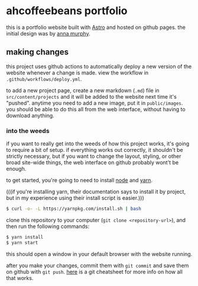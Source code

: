 # ahcoffeebeans portfolio

this is a portfolio website built with [Astro](https://astro.build) and hosted on github pages. the initial design was by [anna murphy](https://github.com/anna-murphy).

## making changes

this project uses github actions to automatically deploy a new version of the website whenever a change is made. view the workflow in `.github/workflows/deploy.yml`.

to add a new project page, create a new markdown (`.md`) file in `src/content/projects` and it will be added to the website next time it's "pushed". anytime you need to add a new image, put it in `public/images`. you should be able to do this all from the web interface, without having to download anything.

### into the weeds

if you want to really get into the weeds of how this project works, it's going to require a bit of setup. if everything works out correctly, it shouldn't be strictly necessary, but if you want to change the layout, styling, or other broad site-wide things, the web interface on github probably wont't be enough.

to get started, you're going to need to install [node](https://nodejs.org/en/download/package-manager) and [yarn](https://yarnpkg.com/).

(((if you're installing yarn, their documentation says to install it by project, but in my experience using their install script is easier.)))

```bash
$ curl -o- -L https://yarnpkg.com/install.sh | bash
```

clone this repository to your computer (`git clone <repository-url>`), and then run the following commands:

```bash
$ yarn install
$ yarn start
```

this should open a window in your default browser with the website running.

after you make your changes, commit them with `git commit` and save them on github with `git push`. [here](https://education.github.com/git-cheat-sheet-education.pdf) is a git cheatsheet for more info on how all that works.

